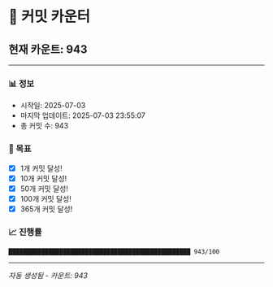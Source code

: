 # 🔢 커밋 카운터

## 현재 카운트: 943

---

### 📊 정보
- 시작일: 2025-07-03
- 마지막 업데이트: 2025-07-03 23:55:07
- 총 커밋 수: 943

### 🎯 목표
- [x] 1개 커밋 달성!
- [x] 10개 커밋 달성!
- [x] 50개 커밋 달성!
- [x] 100개 커밋 달성!
- [x] 365개 커밋 달성!

### 📈 진행률
```
██████████████████████████████████████████████████ 943/100
```

---
*자동 생성됨 - 카운트: 943*
